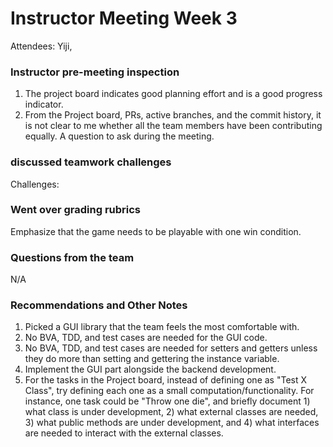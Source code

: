 # Instructor Meeting Week 3

Attendees: Yiji, 

### Instructor pre-meeting inspection
1. The project board indicates good planning effort and is a good progress indicator.
2. From the Project board, PRs, active branches, and the commit history, it is not clear to me whether all the team members have been contributing equally. A question to ask during the meeting.
   
### discussed teamwork challenges
Challenges:

   
### Went over grading rubrics
Emphasize that the game needs to be playable with one win condition.

### Questions from the team
N/A

### Recommendations and Other Notes
1. Picked a GUI library that the team feels the most comfortable with.
2. No BVA, TDD, and test cases are needed for the GUI code.
3. No BVA, TDD, and test cases are needed for setters and getters unless they do more than setting and gettering the instance variable.
4. Implement the GUI part alongside the backend development.
5. For the tasks in the Project board, instead of defining one as "Test X Class", try defining each one as a small computation/functionality. For instance, one task could be "Throw one die", and briefly document 1) what class is under development, 2) what external classes are needed, 3) what public methods are under development, and 4) what interfaces are needed to interact with the external classes.
